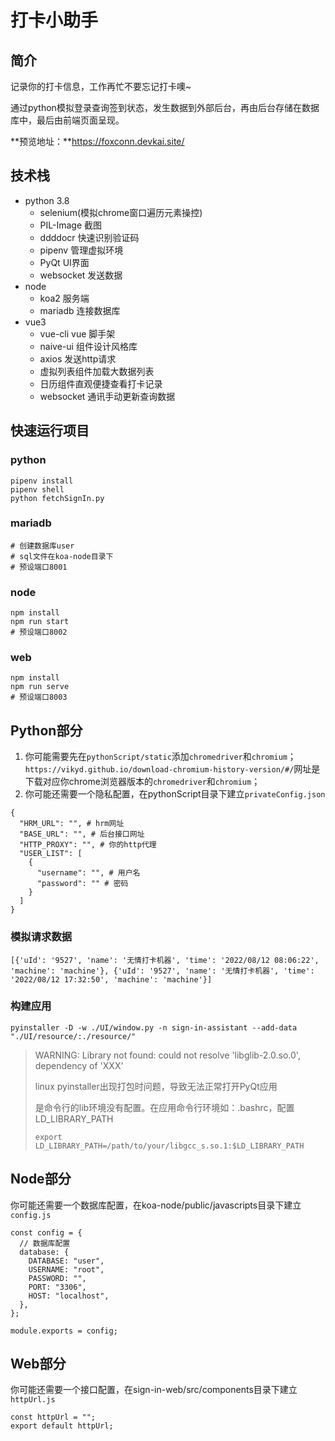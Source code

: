 # 打卡小助手

## 简介

记录你的打卡信息，工作再忙不要忘记打卡噢~

通过python模拟登录查询签到状态，发生数据到外部后台，再由后台存储在数据库中，最后由前端页面呈现。

**预览地址：**https://foxconn.devkai.site/

## 技术栈

- python 3.8
  - selenium(模拟chrome窗口遍历元素操控)
  - PIL-Image 截图
  - ddddocr 快速识别验证码
  - pipenv 管理虚拟环境
  - PyQt UI界面
  - websocket 发送数据
- node
  - koa2 服务端
  - mariadb 连接数据库
- vue3
  - vue-cli vue 脚手架
  - naive-ui 组件设计风格库
  - axios 发送http请求
  - 虚拟列表组件加载大数据列表
  - 日历组件直观便捷查看打卡记录
  - websocket 通讯手动更新查询数据

## 快速运行项目

### python

```
pipenv install
pipenv shell
python fetchSignIn.py
```

### mariadb

```
# 创建数据库user
# sql文件在koa-node目录下
# 预设端口8001
```

### node

```
npm install
npm run start
# 预设端口8002
```

### web

```
npm install
npm run serve
# 预设端口8003
```



## Python部分

1. 你可能需要先在`pythonScript/static`添加`chromedriver`和`chromium`；`https://vikyd.github.io/download-chromium-history-version/#/`网址是下载对应你chrome浏览器版本的`chromedriver`和`chromium`；
2. 你可能还需要一个隐私配置，在pythonScript目录下建立`privateConfig.json`

```
{
  "HRM_URL": "", # hrm网址
  "BASE_URL": "", # 后台接口网址
  "HTTP_PROXY": "", # 你的http代理
  "USER_LIST": [
    {
      "username": "", # 用户名
      "password": "" # 密码
    }
  ]
}
```



### 模拟请求数据

```
[{'uId': '9527', 'name': '无情打卡机器', 'time': '2022/08/12 08:06:22', 'machine': 'machine'}, {'uId': '9527', 'name': '无情打卡机器', 'time': '2022/08/12 17:32:50', 'machine': 'machine'}]
```

### 构建应用

```shell
pyinstaller -D -w ./UI/window.py -n sign-in-assistant --add-data "./UI/resource/:./resource/"
```

> WARNING: Library not found: could not resolve 'libglib-2.0.so.0', dependency of 'XXX'
>
> linux pyinstaller出现打包时问题，导致无法正常打开PyQt应用
>
> 是命令行的lib环境没有配置。在应用命令行环境如：.bashrc，配置LD_LIBRARY_PATH
>
> `export LD_LIBRARY_PATH=/path/to/your/libgcc_s.so.1:$LD_LIBRARY_PATH`



## Node部分

你可能还需要一个数据库配置，在koa-node/public/javascripts目录下建立`config.js`

```
const config = {
  // 数据库配置
  database: {
    DATABASE: "user",
    USERNAME: "root",
    PASSWORD: "",
    PORT: "3306",
    HOST: "localhost",
  },
};

module.exports = config;
```

## Web部分

你可能还需要一个接口配置，在sign-in-web/src/components目录下建立`httpUrl.js`

```
const httpUrl = "";
export default httpUrl;
```

